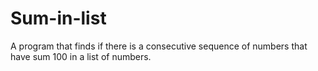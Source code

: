 # Sum-in-list
A program that finds if there is a consecutive sequence of numbers that have sum 100 in a list of numbers.
